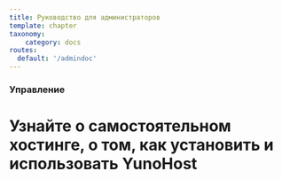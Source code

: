 ```yaml
---
title: Руководство для администраторов
template: chapter
taxonomy:
    category: docs
routes:
  default: '/admindoc'
---
```


### Управление

# Узнайте о самостоятельном хостинге, о том, как установить и использовать YunoHost
